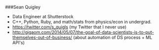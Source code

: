 ###Sean Quigley
* Data Engineer at Shutterstock
* C++, Python, Ruby, and math/stats from physics/econ in undergrad.
* https://twitter.com/s_quigls  (my Twitter that I never use)
* http://gigaom.com/2014/05/07/the-goal-of-data-scientists-is-to-put-themselves-out-of-business/  (about automation of DS process + ML API's)
